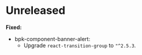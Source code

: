 # Unreleased

**Fixed:**
- bpk-component-banner-alert:
  - Upgrade `react-transition-group` to `"^2.5.3`.
